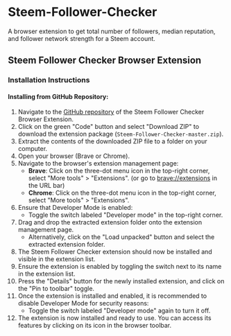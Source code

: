 # Steem-Follower-Checker

A browser extension to get total number of followers, median reputation, and follower network strength for a Steem account.

## Steem Follower Checker Browser Extension

### Installation Instructions

#### Installing from GitHub Repository:

1. Navigate to the [GitHub repository](https://github.com/remlaps/Steem-Follower-Checker.git) of the Steem Follower Checker Browser Extension.
2. Click on the green "Code" button and select "Download ZIP" to download the extension package (`Steem-Follower-Checker-master.zip`).
3. Extract the contents of the downloaded ZIP file to a folder on your computer.
4. Open your browser (Brave or Chrome).
5. Navigate to the browser's extension management page:
   - **Brave**: Click on the three-dot menu icon in the top-right corner, select "More tools" > "Extensions". (or go to [brave://extensions](brave://extensions) in the URL bar)
   - **Chrome**: Click on the three-dot menu icon in the top-right corner, select "More tools" > "Extensions".
6. Ensure that Developer Mode is enabled:
   - Toggle the switch labeled "Developer mode" in the top-right corner.
7. Drag and drop the extracted extension folder onto the extension management page.
   - Alternatively, click on the "Load unpacked" button and select the extracted extension folder.
8. The Steem Follower Checker extension should now be installed and visible in the extension list.
9. Ensure the extension is enabled by toggling the switch next to its name in the extension list.
10. Press the "Details" button for the newly installed extension, and click on the "Pin to toolbar" toggle.
11. Once the extension is installed and enabled, it is recommended to disable Developer Mode for security reasons:
    - Toggle the switch labeled "Developer mode" again to turn it off.
12. The extension is now installed and ready to use. You can access its features by clicking on its icon in the browser toolbar.

